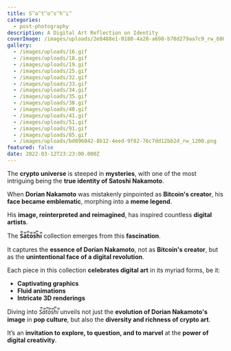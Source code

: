 ```yaml
---
title: S̿a̿t̿o̿s̿h̿i̿
categories:
  - post-photography
description: A Digital Art Reflection on Identity
coverImage: /images/uploads/2e8488e1-0180-4a28-a698-b70d279aa7c9_rw_600.gif
gallery:
  - /images/uploads/16.gif
  - /images/uploads/18.gif
  - /images/uploads/19.gif
  - /images/uploads/25.gif
  - /images/uploads/32.gif
  - /images/uploads/33.gif
  - /images/uploads/34.gif
  - /images/uploads/35.gif
  - /images/uploads/38.gif
  - /images/uploads/40.gif
  - /images/uploads/41.gif
  - /images/uploads/51.gif
  - /images/uploads/91.gif
  - /images/uploads/85.gif
  - /images/uploads/bd096042-8b12-4eed-9f82-76c7dd12bb2d_rw_1200.png
featured: false
date: 2022-03-12T23:23:00.000Z
---
```

The **crypto universe** is steeped in **mysteries**, with one of the most intriguing being the **true identity of Satoshi Nakamoto**.  

When **Dorian Nakamoto** was mistakenly pinpointed as **Bitcoin's creator**, his **face became emblematic**, morphing into a **meme legend**.  

His **image, reinterpreted and reimagined**, has inspired countless **digital artists**.  

The **S̿a̿t̿o̿s̿h̿i̿** collection emerges from this **fascination**.  

It captures the **essence of Dorian Nakamoto**, not as **Bitcoin's creator**, but as the **unintentional face of a digital revolution**.  

Each piece in this collection **celebrates digital art** in its myriad forms, be it:  
- **Captivating graphics**  
- **Fluid animations**  
- **Intricate 3D renderings**  

Diving into *S̿a̿t̿o̿s̿h̿i̿* unveils not just the **evolution of Dorian Nakamoto's image** in **pop culture**, but also the **diversity and richness of crypto art**.  

It’s an **invitation to explore, to question, and to marvel** at the **power of digital creativity**.  
